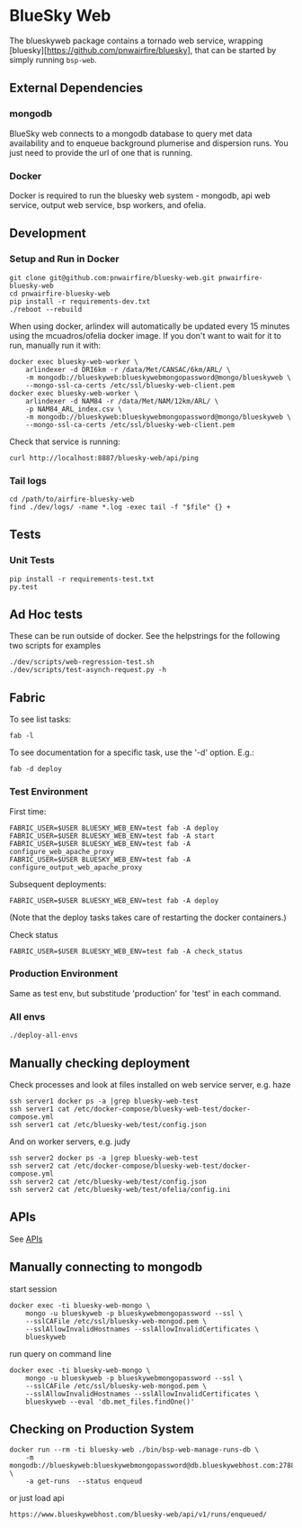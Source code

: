 # BlueSky Web

The blueskyweb package contains a tornado web service, wrapping
[bluesky][https://github.com/pnwairfire/bluesky],
that can be started by simply running ```bsp-web```.






## External Dependencies

### mongodb

BlueSky web connects to a mongodb database to query met data availability
and to enqueue background plumerise and dispersion runs.
You just need to provide the url of one that is running.

### Docker

Docker is required to run the bluesky web system - mongodb,
api web service, output web service, bsp workers, and ofelia.





## Development

### Setup and Run in Docker

    git clone git@github.com:pnwairfire/bluesky-web.git pnwairfire-bluesky-web
    cd pnwairfire-bluesky-web
    pip install -r requirements-dev.txt
    ./reboot --rebuild

When using docker, arlindex will automatically be updated every
15 minutes using the mcuadros/ofelia docker image.
If you don't want to wait for it to run, manually run it with:

    docker exec bluesky-web-worker \
        arlindexer -d DRI6km -r /data/Met/CANSAC/6km/ARL/ \
        -m mongodb://blueskyweb:blueskywebmongopassword@mongo/blueskyweb \
        --mongo-ssl-ca-certs /etc/ssl/bluesky-web-client.pem
    docker exec bluesky-web-worker \
        arlindexer -d NAM84 -r /data/Met/NAM/12km/ARL/ \
        -p NAM84_ARL_index.csv \
        -m mongodb://blueskyweb:blueskywebmongopassword@mongo/blueskyweb \
        --mongo-ssl-ca-certs /etc/ssl/bluesky-web-client.pem

Check that service is running:

    curl http://localhost:8887/bluesky-web/api/ping

### Tail logs

    cd /path/to/airfire-bluesky-web
    find ./dev/logs/ -name *.log -exec tail -f "$file" {} +





## Tests

### Unit Tests

    pip install -r requirements-test.txt
    py.test

## Ad Hoc tests

These can be run outside of docker. See the helpstrings for
the following two scripts for examples

    ./dev/scripts/web-regression-test.sh
    ./dev/scripts/test-asynch-request.py -h





## Fabric

To see list tasks:

    fab -l

To see documentation for a specific task, use the '-d' option. E.g.:

    fab -d deploy

### Test Environment

First time:

    FABRIC_USER=$USER BLUESKY_WEB_ENV=test fab -A deploy
    FABRIC_USER=$USER BLUESKY_WEB_ENV=test fab -A start
    FABRIC_USER=$USER BLUESKY_WEB_ENV=test fab -A configure_web_apache_proxy
    FABRIC_USER=$USER BLUESKY_WEB_ENV=test fab -A configure_output_web_apache_proxy

Subsequent deployments:

    FABRIC_USER=$USER BLUESKY_WEB_ENV=test fab -A deploy

(Note that the deploy tasks takes care of restarting the docker containers.)

Check status

    FABRIC_USER=$USER BLUESKY_WEB_ENV=test fab -A check_status

### Production Environment

Same as test env, but substitude 'production' for 'test' in each
command.

### All envs

    ./deploy-all-envs




## Manually checking deployment

Check processes and look at files installed on web service server,
e.g. haze

    ssh server1 docker ps -a |grep bluesky-web-test
    ssh server1 cat /etc/docker-compose/bluesky-web-test/docker-compose.yml
    ssh server1 cat /etc/bluesky-web/test/config.json

And on worker servers, e.g. judy

    ssh server2 docker ps -a |grep bluesky-web-test
    ssh server2 cat /etc/docker-compose/bluesky-web-test/docker-compose.yml
    ssh server2 cat /etc/bluesky-web/test/config.json
    ssh server2 cat /etc/bluesky-web/test/ofelia/config.ini




## APIs

See [APIs](doc/API.md)




## Manually connecting to mongodb

start session

    docker exec -ti bluesky-web-mongo \
        mongo -u blueskyweb -p blueskywebmongopassword --ssl \
        --sslCAFile /etc/ssl/bluesky-web-mongod.pem \
        --sslAllowInvalidHostnames --sslAllowInvalidCertificates \
        blueskyweb

run query on command line

    docker exec -ti bluesky-web-mongo \
        mongo -u blueskyweb -p blueskywebmongopassword --ssl \
        --sslCAFile /etc/ssl/bluesky-web-mongod.pem \
        --sslAllowInvalidHostnames --sslAllowInvalidCertificates \
        blueskyweb --eval 'db.met_files.findOne()'




## Checking on Production System

    docker run --rm -ti bluesky-web ./bin/bsp-web-manage-runs-db \
        -m mongodb://blueskyweb:blueskywebmongopassword@db.blueskywebhost.com:27886/ \
        -a get-runs  --status enqueud

or just load api

    https://www.blueskywebhost.com/bluesky-web/api/v1/runs/enqueued/
